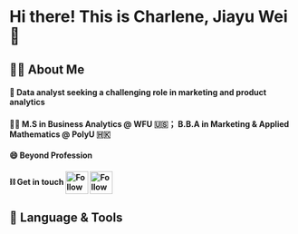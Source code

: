 # Hi there! This is Charlene, Jiayu Wei 💃

## 🏃‍♀️ About Me 
#### 💼 Data analyst seeking a challenging role in marketing and product analytics
#### 👩‍🎓 M.S in Business Analytics @ WFU 🇺🇸； B.B.A in Marketing & Applied Mathematics @ PolyU 🇭🇰 
#### 😄 Beyond Profession 
#### ⛓️ Get in touch     [<img src="https://raw.githubusercontent.com/Raymo111/Raymo111/master/socials/linkedin.png" height="40em" align="center" alt="Follow Charlene on LinkedIn" title="Follow Raymo111 on LinkedIn"/>](https://www.linkedin.com/in/charlene-jiayu/)   [<img src="https://raw.githubusercontent.com/Raymo111/Raymo111/master/socials/instagram.svg" height="40em" align="center" alt="Follow Raymo111 on Instagram" title="Follow Raymo111 on Instagram"/>](https://instagram.com/Raymo111)

## 🔨 Language & Tools

